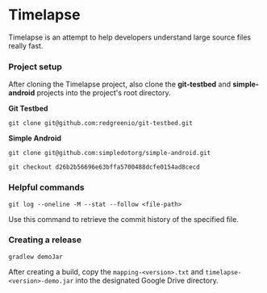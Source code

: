 # Timelapse
Timelapse is an attempt to help developers understand large source files really fast.

### Project setup
After cloning the Timelapse project, also clone the **git-testbed** and **simple-android** projects into the project's root directory.

**Git Testbed**
```shell script
git clone git@github.com:redgreenio/git-testbed.git
```

**Simple Android**
```shell script
git clone git@github.com:simpledotorg/simple-android.git
```
```shell script
git checkout d26b2b56696e63bffa5700488dcfe0154ad8cecd
```

### Helpful commands
```shell script
git log --oneline -M --stat --follow <file-path>
```
Use this command to retrieve the commit history of the specified file.

### Creating a release
```shell script
gradlew demoJar
```

After creating a build, copy the `mapping-<version>.txt` and `timelapse-<version>-demo.jar` into the designated Google Drive directory.
